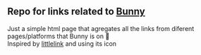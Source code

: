 ## Repo for links related to [Bunny](https://bunny.net)

Just a simple html page that agregates all the links from diferent pages/platforms that Bunny is on 🥕  
Inspired by [littlelink](https://github.com/sethcottle/littlelink/) and using its icon
